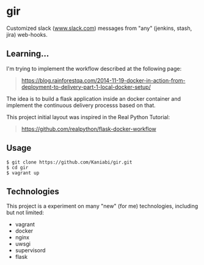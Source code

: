 # gir
Customized slack (www.slack.com) messages from "any" (jenkins, stash, jira) web-hooks.

## Learning...

I'm trying to implement the workflow described at the following page:
>https://blog.rainforestqa.com/2014-11-19-docker-in-action-from-deployment-to-delivery-part-1-local-docker-setup/

The idea is to build a flask application inside an docker container and implement the continuous delivery processs based on that.

This project initial layout was inspired in the Real Python Tutorial:
>https://github.com/realpython/flask-docker-workflow

## Usage

```
$ git clone https://github.com/Kaniabi/gir.git
$ cd gir
$ vagrant up
```

## Technologies

This project is a experiment on many "new" (for me) technologies, including but not limited:

* vagrant
* docker
* nginx
* uwsgi
* supervisord
* flask

